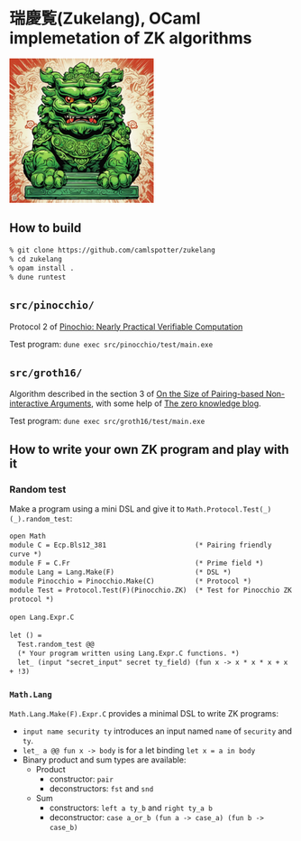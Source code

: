 # 瑞慶覧(Zukelang), OCaml implemetation of ZK algorithms

![](docs/green-shisa-25.png)

## How to build

```
% git clone https://github.com/camlspotter/zukelang
% cd zukelang
% opam install .
% dune runtest
```

## `src/pinocchio/`

Protocol 2 of [Pinochio: Nearly Practical Verifiable Computation](https://eprint.iacr.org/2013/279.pdf) 

Test program: `dune exec src/pinocchio/test/main.exe`

## `src/groth16/`

Algorithm described in the section 3 of 
[On the Size of Pairing-based Non-interactive Arguments](https://eprint.iacr.org/2016/260.pdf),
with some help of [The zero knowledge blog](https://www.zeroknowledgeblog.com/index.php/groth16).

Test program: `dune exec src/groth16/test/main.exe`

## How to write your own ZK program and play with it

### Random test

Make a program using a mini DSL and give it to `Math.Protocol.Test(_)(_).random_test`:

```
open Math
module C = Ecp.Bls12_381                      (* Pairing friendly curve *)
module F = C.Fr                               (* Prime field *)
module Lang = Lang.Make(F)                    (* DSL *)
module Pinocchio = Pinocchio.Make(C)          (* Protocol *)
module Test = Protocol.Test(F)(Pinocchio.ZK)  (* Test for Pinocchio ZK protocol *)

open Lang.Expr.C

let () =
  Test.random_test @@ 
  (* Your program written using Lang.Expr.C functions. *)
  let_ (input "secret_input" secret ty_field) (fun x -> x * x * x + x + !3)
```


### `Math.Lang`

`Math.Lang.Make(F).Expr.C` provides a minimal DSL to write ZK programs:

- `input name security ty` introduces an input named `name` of `security` and `ty`.
- `let_ a @@ fun x -> body` is for a let binding `let x = a in body`
- Binary product and sum types are available:
  - Product
    - constructor: `pair`
    - deconstructors: `fst` and `snd`
  - Sum
    - constructors: `left a ty_b` and `right ty_a b`
	- deconstructor: `case a_or_b (fun a -> case_a) (fun b -> case_b)`
